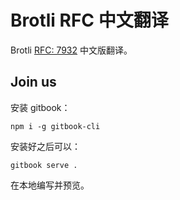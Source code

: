 # Brotli RFC 中文翻译

Brotli [RFC: 7932](https://tools.ietf.org/html/rfc7932) 中文版翻译。

## Join us

安装 gitbook：

```
npm i -g gitbook-cli
```

安装好之后可以：

```
gitbook serve .
```

在本地编写并预览。

